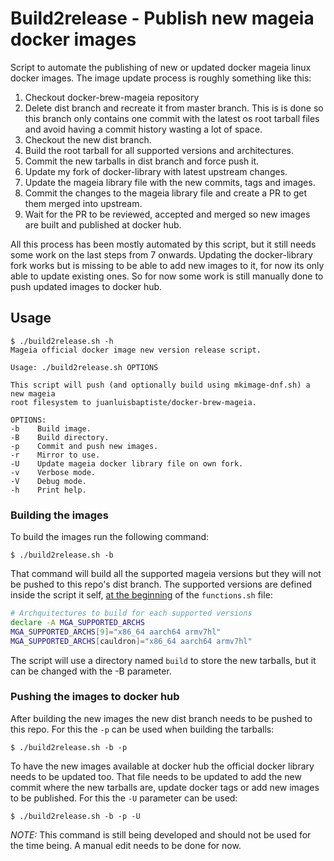 # Build2release - Publish new mageia docker images

Script to automate the publishing of new or updated docker mageia linux docker images.  The image update process is roughly something like this:

1. Checkout docker-brew-mageia repository
2. Delete dist branch and recreate it from master branch. This is is done so this branch only contains one commit with the latest os root tarball files and avoid having a commit history wasting a lot of space.
3. Checkout the new dist branch.
4. Build the root tarball for all supported versions and architectures.
5. Commit the new tarballs in dist branch and force push it.
6. Update my fork of docker-library with latest upstream changes.
7. Update the mageia library file with the new commits, tags and images.
8. Commit the changes to the mageia library file and create a PR to get them merged into upstream.
9. Wait for the PR to be reviewed, accepted and merged so new images are built and published at docker hub.

All this process has been mostly automated by this script, but it still needs some work on the last steps from 7 onwards. Updating the docker-library fork works but is missing to be able to add new images to it, for now its only able to update existing ones. So for now some work is still manually done to push updated images to docker hub.

## Usage

```
$ ./build2release.sh -h
Mageia official docker image new version release script.

Usage: ./build2release.sh OPTIONS

This script will push (and optionally build using mkimage-dnf.sh) a new mageia
root filesystem to juanluisbaptiste/docker-brew-mageia.

OPTIONS:
-b    Build image.
-B    Build directory.
-p    Commit and push new images.
-r    Mirror to use.
-U    Update mageia docker library file on own fork.
-v    Verbose mode.
-V    Debug mode.
-h    Print help.
````

### Building the images

To build the images run the following command:

```
$ ./build2release.sh -b
```

That command will build all the supported mageia versions but they will not be pushed to this repo's dist branch. The supported versions are defined inside the script it self, [at the beginning](https://github.com/juanluisbaptiste/docker-brew-mageia/blob/master/build2release/functions.sh#L3) of the `functions.sh` file:

```bash
# Archquitectures to build for each supported versions
declare -A MGA_SUPPORTED_ARCHS
MGA_SUPPORTED_ARCHS[9]="x86_64 aarch64 armv7hl"
MGA_SUPPORTED_ARCHS[cauldron]="x86_64 aarch64 armv7hl"
```
The script will use a directory named `build` to store the new tarballs, but it can be changed with the -B parameter.

### Pushing the images to docker hub

After building the new images the new dist branch needs to be pushed to this repo. For this the `-p` can be used when building the tarballs:

```
$ ./build2release.sh -b -p
```

To have the new images available at docker hub the official docker library needs to be updated too. That file needs to be updated to add the new commit where the new tarballs are, update docker tags or add new images to be published. For this the `-U` parameter can be used:

```
$ ./build2release.sh -b -p -U
```
*NOTE:*  This command is still being developed and should not be used for the time being. A manual edit needs to be done for now.
